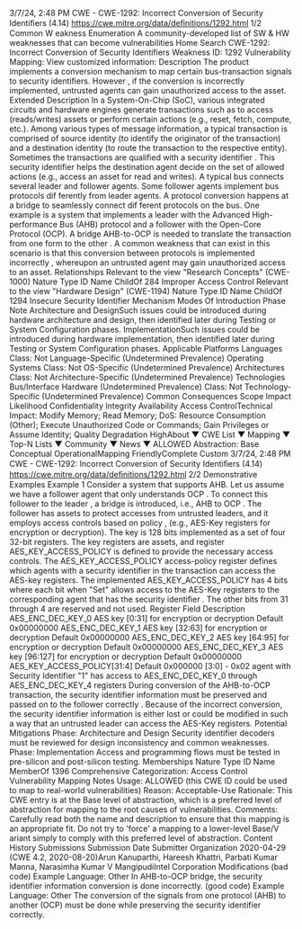 3/7/24, 2:48 PM CWE - CWE-1292: Incorrect Conversion of Security Identiﬁers (4.14)
https://cwe.mitre.org/data/deﬁnitions/1292.html 1/2
Common W eakness Enumeration
A community-developed list of SW & HW weaknesses that can become
vulnerabilities
Home Search
CWE-1292: Incorrect Conversion of Security Identifiers
Weakness ID: 1292
Vulnerability Mapping: 
View customized information:
 Description
The product implements a conversion mechanism to map certain bus-transaction signals to security identifiers. However , if the
conversion is incorrectly implemented, untrusted agents can gain unauthorized access to the asset.
 Extended Description
In a System-On-Chip (SoC), various integrated circuits and hardware engines generate transactions such as to access (reads/writes)
assets or perform certain actions (e.g., reset, fetch, compute, etc.). Among various types of message information, a typical transaction
is comprised of source identity (to identify the originator of the transaction) and a destination identity (to route the transaction to the
respective entity). Sometimes the transactions are qualified with a security identifier . This security identifier helps the destination agent
decide on the set of allowed actions (e.g., access an asset for read and writes).
A typical bus connects several leader and follower agents. Some follower agents implement bus protocols dif ferently from leader
agents. A protocol conversion happens at a bridge to seamlessly connect dif ferent protocols on the bus. One example is a system that
implements a leader with the Advanced High-performance Bus (AHB) protocol and a follower with the Open-Core Protocol (OCP). A
bridge AHB-to-OCP is needed to translate the transaction from one form to the other .
A common weakness that can exist in this scenario is that this conversion between protocols is implemented incorrectly , whereupon
an untrusted agent may gain unauthorized access to an asset.
 Relationships
 Relevant to the view "Research Concepts" (CWE-1000)
Nature Type ID Name
ChildOf 284 Improper Access Control
 Relevant to the view "Hardware Design" (CWE-1194)
Nature Type ID Name
ChildOf 1294 Insecure Security Identifier Mechanism
 Modes Of Introduction
Phase Note
Architecture and DesignSuch issues could be introduced during hardware architecture and design, then identified later during
Testing or System Configuration phases.
ImplementationSuch issues could be introduced during hardware implementation, then identified later during Testing or
System Configuration phases.
 Applicable Platforms
Languages
Class: Not Language-Specific (Undetermined Prevalence)
Operating Systems
Class: Not OS-Specific (Undetermined Prevalence)
Architectures
Class: Not Architecture-Specific (Undetermined Prevalence)
Technologies
Bus/Interface Hardware (Undetermined Prevalence)
Class: Not Technology-Specific (Undetermined Prevalence)
 Common Consequences
Scope Impact Likelihood
Confidentiality
Integrity
Availability
Access ControlTechnical Impact: Modify Memory; Read Memory; DoS: Resource Consumption (Other); Execute Unauthorized Code or
Commands; Gain Privileges or Assume Identity; Quality Degradation HighAbout ▼ CWE List ▼ Mapping ▼ Top-N Lists ▼ Community ▼ News ▼
ALLOWED
Abstraction: Base
Conceptual OperationalMapping
FriendlyComplete Custom
3/7/24, 2:48 PM CWE - CWE-1292: Incorrect Conversion of Security Identiﬁers (4.14)
https://cwe.mitre.org/data/deﬁnitions/1292.html 2/2
 Demonstrative Examples
Example 1
Consider a system that supports AHB. Let us assume we have a follower agent that only understands OCP . To connect this follower to
the leader , a bridge is introduced, i.e., AHB to OCP .
The follower has assets to protect accesses from untrusted leaders, and it employs access controls based on policy , (e.g., AES-Key
registers for encryption or decryption). The key is 128 bits implemented as a set of four 32-bit registers. The key registers are assets,
and register AES\_KEY\_ACCESS\_POLICY is defined to provide the necessary access controls.
The AES\_KEY\_ACCESS\_POLICY access-policy register defines which agents with a security identifier in the transaction can access
the AES-key registers. The implemented AES\_KEY\_ACCESS\_POLICY has 4 bits where each bit when "Set" allows access to the
AES-Key registers to the corresponding agent that has the security identifier . The other bits from 31 through 4 are reserved and not
used.
Register Field Description
AES\_ENC\_DEC\_KEY\_0 AES key [0:31] for encryption or decryption Default 0x00000000
AES\_ENC\_DEC\_KEY\_1 AES key [32:63] for encryption or decryption Default 0x00000000
AES\_ENC\_DEC\_KEY\_2 AES key [64:95] for encryption or decryption Default 0x00000000
AES\_ENC\_DEC\_KEY\_3 AES key [96:127] for encryption or decryption Default 0x00000000
AES\_KEY\_ACCESS\_POLICY[31:4] Default 0x000000 [3:0] - 0x02 agent with Security Identifier "1" has access to
AES\_ENC\_DEC\_KEY\_0 through AES\_ENC\_DEC\_KEY\_4 registers
During conversion of the AHB-to-OCP transaction, the security identifier information must be preserved and passed on to the follower
correctly .
Because of the incorrect conversion, the security identifier information is either lost or could be modified in such a way that an
untrusted leader can access the AES-Key registers.
 Potential Mitigations
Phase: Architecture and Design
Security identifier decoders must be reviewed for design inconsistency and common weaknesses.
Phase: Implementation
Access and programming flows must be tested in pre-silicon and post-silicon testing.
 Memberships
Nature Type ID Name
MemberOf 1396 Comprehensive Categorization: Access Control
 Vulnerability Mapping Notes
Usage: ALLOWED (this CWE ID could be used to map to real-world vulnerabilities)
Reason: Acceptable-Use
Rationale:
This CWE entry is at the Base level of abstraction, which is a preferred level of abstraction for mapping to the root causes of
vulnerabilities.
Comments:
Carefully read both the name and description to ensure that this mapping is an appropriate fit. Do not try to 'force' a mapping to a
lower-level Base/V ariant simply to comply with this preferred level of abstraction.
 Content History
 Submissions
Submission Date Submitter Organization
2020-04-29
(CWE 4.2, 2020-08-20)Arun Kanuparthi, Hareesh Khattri, Parbati Kumar Manna, Narasimha Kumar V
MangipudiIntel
Corporation
 Modifications
(bad code) Example Language: Other 
In AHB-to-OCP bridge, the security identifier information conversion is done incorrectly.
(good code) Example Language: Other 
The conversion of the signals from one protocol (AHB) to another (OCP) must be done while preserving the security identifier correctly.